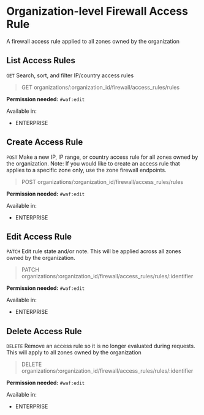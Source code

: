 # Organization-level Firewall Access Rule

A firewall access rule applied to all zones owned by the organization

## List Access Rules

`GET` Search, sort, and filter IP/country access rules

> GET organizations/:organization_id/firewall/access_rules/rules

**Permission needed:** `#waf:edit`

Available in:

* ENTERPRISE


## Create Access Rule

`POST` Make a new IP, IP range, or country access rule for all zones owned by the organization. Note: If you would like to create an access rule that applies to a specific zone only, use the zone firewall endpoints.

> POST organizations/:organization_id/firewall/access_rules/rules

**Permission needed:** `#waf:edit`

Available in:

* ENTERPRISE


## Edit Access Rule

`PATCH` Edit rule state and/or note. This will be applied across all zones owned by the organization.

> PATCH organizations/:organization_id/firewall/access_rules/rules/:identifier

**Permission needed:** `#waf:edit`

Available in:

* ENTERPRISE


## Delete Access Rule

`DELETE` Remove an access rule so it is no longer evaluated during requests. This will apply to all zones owned by the organization

> DELETE organizations/:organization_id/firewall/access_rules/rules/:identifier

**Permission needed:** `#waf:edit`

Available in:

* ENTERPRISE

